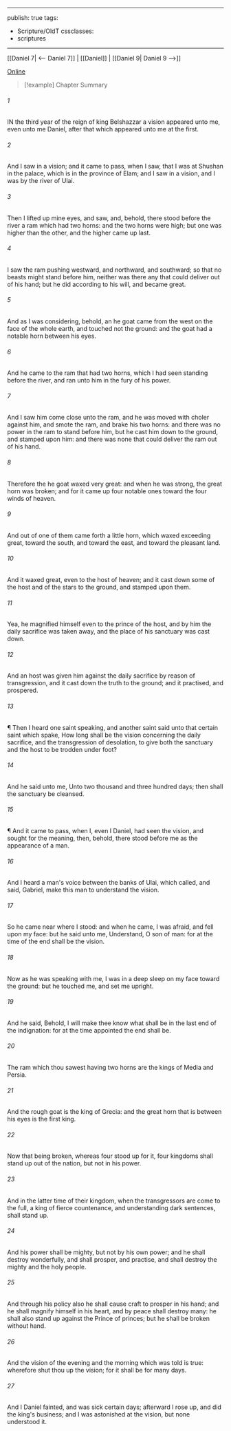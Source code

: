 

---
publish: true
tags:
  - Scripture/OldT
cssclasses:
  - scriptures
---
[[Daniel 7| <-- Daniel 7]] | [[Daniel]] | [[Daniel 9| Daniel 9 -->]]

[Online](https://churchofjesuschrist.org/study/scriptures/ot/dan/8?lang=eng)

>[!example] Chapter Summary
>
###### 1
IN the third year of the reign of king Belshazzar a vision appeared unto me, even unto me Daniel, after that which appeared unto me at the first.
###### 2
And I saw in a vision; and it came to pass, when I saw, that I was at Shushan in the palace, which is in the province of Elam; and I saw in a vision, and I was by the river of Ulai.
###### 3
Then I lifted up mine eyes, and saw, and, behold, there stood before the river a ram which had two horns: and the two horns were high; but one was higher than the other, and the higher came up last.
###### 4
I saw the ram pushing westward, and northward, and southward; so that no beasts might stand before him, neither was there any that could deliver out of his hand; but he did according to his will, and became great.
###### 5
And as I was considering, behold, an he goat came from the west on the face of the whole earth, and touched not the ground: and the goat had a notable horn between his eyes.
###### 6
And he came to the ram that had two horns, which I had seen standing before the river, and ran unto him in the fury of his power.
###### 7
And I saw him come close unto the ram, and he was moved with choler against him, and smote the ram, and brake his two horns: and there was no power in the ram to stand before him, but he cast him down to the ground, and stamped upon him: and there was none that could deliver the ram out of his hand.
###### 8
Therefore the he goat waxed very great: and when he was strong, the great horn was broken; and for it came up four notable ones toward the four winds of heaven.
###### 9
And out of one of them came forth a little horn, which waxed exceeding great, toward the south, and toward the east, and toward the pleasant land.
###### 10
And it waxed great, even to the host of heaven; and it cast down some of the host and of the stars to the ground, and stamped upon them.
###### 11
Yea, he magnified himself even to the prince of the host, and by him the daily sacrifice was taken away, and the place of his sanctuary was cast down.
###### 12
And an host was given him against the daily sacrifice by reason of transgression, and it cast down the truth to the ground; and it practised, and prospered.
###### 13
¶ Then I heard one saint speaking, and another saint said unto that certain saint which spake, How long shall be the vision concerning the daily sacrifice, and the transgression of desolation, to give both the sanctuary and the host to be trodden under foot?
###### 14
And he said unto me, Unto two thousand and three hundred days; then shall the sanctuary be cleansed.
###### 15
¶ And it came to pass, when I, even I Daniel, had seen the vision, and sought for the meaning, then, behold, there stood before me as the appearance of a man.
###### 16
And I heard a man's voice between the banks of Ulai, which called, and said, Gabriel, make this man to understand the vision.
###### 17
So he came near where I stood: and when he came, I was afraid, and fell upon my face: but he said unto me, Understand, O son of man: for at the time of the end shall be the vision.
###### 18
Now as he was speaking with me, I was in a deep sleep on my face toward the ground: but he touched me, and set me upright.
###### 19
And he said, Behold, I will make thee know what shall be in the last end of the indignation: for at the time appointed the end shall be.
###### 20
The ram which thou sawest having two horns are the kings of Media and Persia.
###### 21
And the rough goat is the king of Grecia: and the great horn that is between his eyes is the first king.
###### 22
Now that being broken, whereas four stood up for it, four kingdoms shall stand up out of the nation, but not in his power.
###### 23
And in the latter time of their kingdom, when the transgressors are come to the full, a king of fierce countenance, and understanding dark sentences, shall stand up.
###### 24
And his power shall be mighty, but not by his own power; and he shall destroy wonderfully, and shall prosper, and practise, and shall destroy the mighty and the holy people.
###### 25
And through his policy also he shall cause craft to prosper in his hand; and he shall magnify himself in his heart, and by peace shall destroy many: he shall also stand up against the Prince of princes; but he shall be broken without hand.
###### 26
And the vision of the evening and the morning which was told is true: wherefore shut thou up the vision; for it shall be for many days.
###### 27
And I Daniel fainted, and was sick certain days; afterward I rose up, and did the king's business; and I was astonished at the vision, but none understood it.



